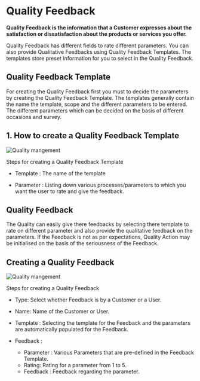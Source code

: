 <!-- add-breadcrumbs -->
# Quality Feedback

**Quality Feedback is the information that a Customer expresses about the satisfaction or dissatisfaction about the products or services you offer.**

Quality Feedback has different fields to rate different parameters. You can also provide Qualitative Feedbacks using Quality Feedback Templates. The templates store preset information for you to select in the Quality Feedback.

## Quality Feedback Template

 For creating the Quality Feedback first you must to decide the parameters by creating the Quality Feedback Template. The templates generally contain the name the template, scope and the different parameters to be entered. The different parameters which can be decided on the basis of different occasions and survey.

## 1. How to create a Quality Feedback Template

 <img class="screenshot" alt="Quality mangement" src="{{docs_base_url}}/assets/img/quality-management/template.gif">

 Steps for creating a Quality Feedback Template

 * Template : The name of the template

 * Parameter : Listing down various processes/parameters to which you want the user to rate and give the feedback.

## Quality Feedback

 The Quality can easily give there feedbacks by selecting there template to rate on different parameter and also provide the qualitative feedback on the parameters.
 If the Feedback is not as per expectations, Quality Action may be initialised on the basis of the seriousness of the Feedback.

## Creating a Quality Feedback

 <img class="screenshot" alt="Quality mangement" src="{{docs_base_url}}/assets/img/quality-management/feedback.gif">

 Steps for creating a Quality Feedback

 * Type: Select whether Feedback is by a Customer or a User.

 * Name: Name of the Customer or User.

 * Template : Selecting the template for the Feedback and the parameters are automatically populated for the Feedback.

 * Feedback :

    - Parameter : Various Parameters that are pre-defined in the Feedback Template.
    - Rating: Rating for a parameter from 1 to 5.
    - Feedback : Feedback regarding the parameter.
